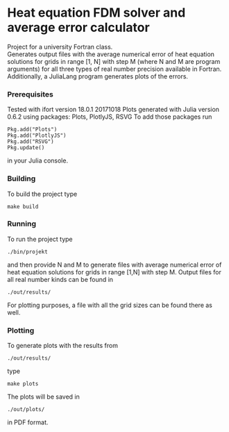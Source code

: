 # Heat equation FDM solver and average error calculator
Project for a university Fortran class.  
Generates output files with the average numerical error of heat equation solutions for grids in range [1, N] with step M (where N and M are program arguments) for all three types of real number precision available in Fortran. Additionally, a JuliaLang program generates plots of the errors.

### Prerequisites
Tested with ifort version 18.0.1 20171018
Plots generated with Julia version 0.6.2 using packages: Plots, PlotlyJS, RSVG
To add those packages run
```
Pkg.add("Plots")
Pkg.add("PlotlyJS")
Pkg.add("RSVG")
Pkg.update()
```
in your Julia console.

### Building
To build the project type
```
make build
```

### Running
To run the project type
```
./bin/projekt
```
and then provide N and M to generate files with average numerical error of heat equation solutions for grids in range [1,N] with step M. Output files for all real number kinds can be found in
```
./out/results/
```
For plotting purposes, a file with all the grid sizes can be found there as well.

### Plotting
To generate plots with the results from 
```
./out/results/
```
type
```
make plots
```
The plots will be saved in 
```
./out/plots/
```
in PDF format.